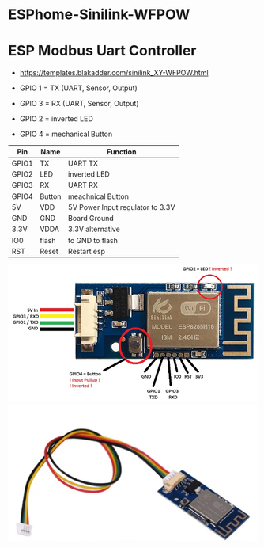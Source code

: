 # ESPhome-Sinilink-WFPOW
# ESP Modbus Uart Controller
* https://templates.blakadder.com/sinilink_XY-WFPOW.html

* GPIO 1 = TX  (UART, Sensor, Output)
* GPIO 3 = RX  (UART, Sensor, Output)
* GPIO 2 = inverted LED
* GPIO 4 = mechanical Button

| Pin   | Name      | Function
| ----- | --------- | ----------------------------- 
| GPIO1     | TX        | UART TX                 
| GPIO2     | LED       | inverted LED                  
| GPIO3     | RX        | UART RX                          
| GPIO4     | Button    | meachnical Button                      
| 5V        | VDD       | 5V Power Input regulator to 3.3V                          
| GND       | GND       | Board Ground
| 3.3V      | VDDA      | 3.3V alternative                      
| IO0       | flash     | to GND to flash
| RST       | Reset     | Restart esp

![entity](picture/sinilink_XY-WFPOW_pinout.jpg "entity")
![entity](picture/cable.png "entity")

